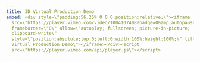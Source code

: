 ```yaml
---
title: 3D Virtual Production Demo
embed: <div style=\"padding:56.25% 0 0 0;position:relative;\"><iframe
  src=\"https://player.vimeo.com/video/1004107408?badge=0&amp;autopause=0&amp;player_id=0&amp;app_id=58479\"
  frameborder=\"0\" allow=\"autoplay; fullscreen; picture-in-picture;
  clipboard-write\"
  style=\"position:absolute;top:0;left:0;width:100%;height:100%;\" title=\"3D
  Virtual Production Demo\"></iframe></div><script
  src=\"https://player.vimeo.com/api/player.js\"></script>
---
```

